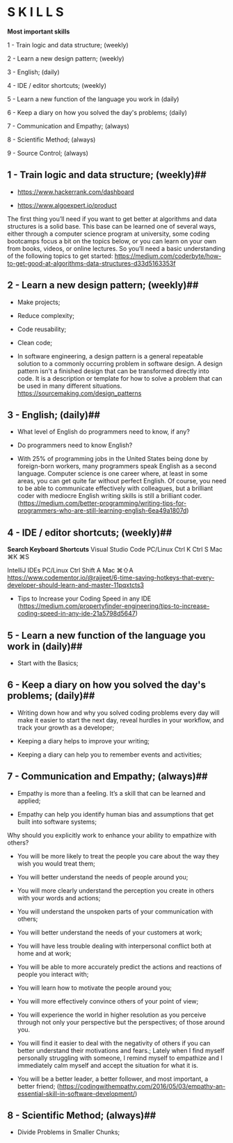 # S K I L L S

**Most important skills**

1 - Train logic and data structure; (weekly)

2 - Learn a new design pattern; (weekly)

3 - English; (daily)

4 - IDE / editor shortcuts; (weekly)

5 - Learn a new function of the language you work in (daily)

6 - Keep a diary on how you solved the day's problems; (daily)

7 - Communication and Empathy; (always)

8 - Scientific Method; (always)

9 - Source Control; (always)

## 1 - Train logic and data structure; (weekly)##

- https://www.hackerrank.com/dashboard

- https://www.algoexpert.io/product

The first thing you’ll need if you want to get better at algorithms and data structures is a solid base. This base can be learned one of several ways, either through a computer science program at university, some coding bootcamps focus a bit on the topics below, or you can learn on your own from books, videos, or online lectures. So you’ll need a basic understanding of the following topics to get started: https://medium.com/coderbyte/how-to-get-good-at-algorithms-data-structures-d33d5163353f

## 2 - Learn a new design pattern; (weekly)##

- Make projects;

- Reduce complexity;

- Code reusability;

- Clean code;

- In software engineering, a design pattern is a general repeatable solution to a commonly occurring problem in software design. A design pattern isn't a finished design that can be transformed directly into code. It is a description or template for how to solve a problem that can be used in many different situations. https://sourcemaking.com/design_patterns

## 3 - English; (daily)##

- What level of English do programmers need to know, if any?

- Do programmers need to know English?

- With 25% of programming jobs in the United States being done by foreign-born workers, many programmers speak English as a second language. Computer science is one career where, at least in some areas, you can get quite far without perfect English. Of course, you need to be able to communicate effectively with colleagues, but a brilliant coder with mediocre English writing skills is still a brilliant coder. (https://medium.com/better-programming/writing-tips-for-programmers-who-are-still-learning-english-6ea49a1807d)

## 4 - IDE / editor shortcuts; (weekly)##

**Search Keyboard Shortcuts**
Visual Studio Code
PC/Linux Ctrl K Ctrl S
Mac ⌘K ⌘S

IntelliJ IDEs
PC/Linux Ctrl Shift A
Mac ⌘⇧A
https://www.codementor.io/@rajjeet/6-time-saving-hotkeys-that-every-developer-should-learn-and-master-11pqxtcts3

- Tips to Increase your Coding Speed in any IDE
  (https://medium.com/propertyfinder-engineering/tips-to-increase-coding-speed-in-any-ide-21a5798d5647)

## 5 - Learn a new function of the language you work in (daily)##

- Start with the Basics;

## 6 - Keep a diary on how you solved the day's problems; (daily)##

- Writing down how and why you solved coding problems every day will make it easier to start the next day, reveal hurdles in your workflow, and track your growth as a developer;

- Keeping a diary helps to improve your writing;

- Keeping a diary can help you to remember events and activities;

## 7 - Communication and Empathy; (always)##

- Empathy is more than a feeling. It’s a skill that can be learned and applied;

- Empathy can help you identify human bias and assumptions that get built into software systems;

Why should you explicitly work to enhance your ability to empathize with others?

- You will be more likely to treat the people you care about the way they wish you would treat them;

- You will better understand the needs of people around you;

- You will more clearly understand the perception you create in others with your words and actions;

- You will understand the unspoken parts of your communication with others;

- You will better understand the needs of your customers at work;

- You will have less trouble dealing with interpersonal conflict both at home and at work;

- You will be able to more accurately predict the actions and reactions of people you interact with;

- You will learn how to motivate the people around you;

- You will more effectively convince others of your point of view;

- You will experience the world in higher resolution as you perceive through not only your perspective but the perspectives;
  of those around you.
- You will find it easier to deal with the negativity of others if you can better understand their motivations and fears.;
  Lately when I find myself personally struggling with someone, I remind myself to empathize and I immediately calm myself and accept the situation for what it is.
- You will be a better leader, a better follower, and most important, a better friend;
  (https://codingwithempathy.com/2016/05/03/empathy-an-essential-skill-in-software-development/)

## 8 - Scientific Method; (always)##

- Divide Problems in Smaller Chunks;
